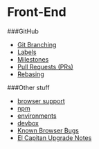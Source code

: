 # Front-End

###GitHub

* [Git Branching](./github/git-branching.md)
* [Labels](./github/labels.md)
* [Milestones](./github/milestones.md)
* [Pull Requests (PRs)](./github/pull-requests.md)
* [Rebasing](./github/rebasing.md)

###Other stuff

* [browser support](./browser-support.md)
* [npm](./npm.md)
* [environments](../sysops/environments.md)
* [devbox](./devbox.md)
* [Known Browser Bugs](./browser-bugs.md)
* [El Capitan Upgrade Notes](./el-capitan.md)
